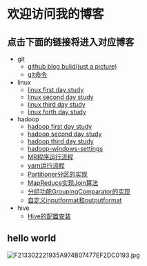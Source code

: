 ﻿# 欢迎访问我的博客
## 点击下面的链接将进入对应博客
- git
	- [github blog bulid(just a picture)](https://wanghong1994.github.io/git/blog)
	- [git命令](https://wanghong1994.github.io/git/git)
- linux
	- [linux first day study](https://wanghong1994.github.io/linuxstudy/firstdaystudylinux)
	- [linux second day study](https://wanghong1994.github.io/linuxstudy/secondday)
	- [linux third day study](https://wanghong1994.github.io/linuxstudy/thirddaystudy)
	- [linux forth day study](https://wanghong1994.github.io/linuxstudy/forthdaystudy)
- hadoop
	- [hadoop first day study](https://wanghong1994.github.io/hadoopstudy/hadoop-firstday-study)
	- [hadoop second day study](https://wanghong1994.github.io/hadoopstudy/hadoop-secondday-study)
	- [hadoop third day study](https://wanghong1994.github.io/hadoopstudy/hadoop-thirdday-study)
	- [hadoop-windows-settings](https://wanghong1994.github.io/hadoopstudy/hadoop-window-settings)
	- [MR程序运行流程](https://wanghong1994.github.io/hadoopstudy/MR程序运行流程)
	- [yarn运行流程](https://wanghong1994.github.io/hadoopstudy/yarn-study)
	- [Partitioner分区的实现](https://wanghong1994.github.io/hadoopstudy/Partitioner分区的实现)
	- [MapReduce实现Join算法](https://wanghong1994.github.io/hadoopstudy/Join算法实现)
	- [分组功能GroupingComparator的实现](https://wanghong1994.github.io/hadoopstudy/分组功能GroupingComparator)
	- [自定义inputformat和outputformat](https://wanghong1994.github.io/hadoopstudy/自定义inputformat和outputformat)
- hive
	- [Hive的配置安装](https://wanghong1994.github.io/hive/hive的配置安装)
## hello world
![F213302221935A974B07477EF2DC0193.jpg](https://upload-images.jianshu.io/upload_images/14466054-27476b2b0cf34742.jpg?imageMogr2/auto-orient/strip%7CimageView2/2/w/1240)